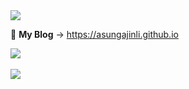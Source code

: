 <img src="https://capsule-render.vercel.app/api?type=waving&color=auto&height=200&section=header&text=I'm Sungjin Lee 👋&fontSize=90" />

🔭 **My Blog** &rarr; https://asungajinli.github.io

<img src="https://github-readme-stats.vercel.app/api/top-langs/?username=asungajinli&layout=compact"><br><br>
<img src="https://github-readme-stats.vercel.app/api?username=asungajinli&show_icons=true">


<!--
**asungajinli/asungajinli** is a ✨ _special_ ✨ repository because its `README.md` (this file) appears on your GitHub profile.

Here are some ideas to get you started:

- 🔭 I’m currently working on ...
- 🌱 I’m currently learning ...
- 👯 I’m looking to collaborate on ...
- 🤔 I’m looking for help with ...
- 💬 Ask me about ...
- 📫 How to reach me: ...
- 😄 Pronouns: ...
- ⚡ Fun fact: ...
-->
